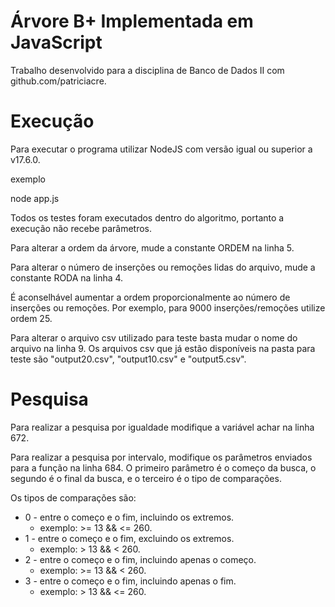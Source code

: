 # Árvore B+ Implementada em JavaScript

Trabalho desenvolvido para a disciplina de Banco de Dados II com github.com/patriciacre.

# Execução

Para executar o programa utilizar NodeJS com versão igual
ou superior a v17.6.0.

exemplo

node app.js

Todos os testes foram executados dentro do algoritmo,
portanto a execução não recebe parâmetros.

Para alterar a ordem da árvore, mude a constante ORDEM na linha 5.

Para alterar o número de inserções ou remoções lidas do arquivo, mude
a constante RODA na linha 4.

É aconselhável aumentar a ordem proporcionalmente ao número de inserções ou
remoções. Por exemplo, para 9000 inserções/remoções utilize ordem 25.

Para alterar o arquivo csv utilizado para teste basta mudar o nome do
arquivo na linha 9. Os arquivos csv que já estão disponíveis na pasta 
para teste são "output20.csv", "output10.csv" e "output5.csv".

# Pesquisa

Para realizar a pesquisa por igualdade modifique a variável achar
na linha 672.

Para realizar a pesquisa por intervalo, modifique os parâmetros enviados
para a função na linha 684. O primeiro parâmetro é o começo da busca,
o segundo é o final da busca, e o terceiro é o tipo de comparações.

Os tipos de comparações são:

- 0 - entre o começo e o fim, incluindo os extremos.
    - exemplo: >= 13 && <= 260.
- 1 - entre o começo e o fim, excluindo os extremos.
    - exemplo: > 13 && < 260.
- 2 - entre o começo e o fim, incluindo apenas o começo.
    - exemplo: >= 13 && < 260.
- 3 - entre o começo e o fim, incluindo apenas o fim.
    - exemplo: > 13 && <= 260.
